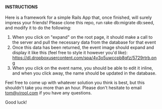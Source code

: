 #### INSTRUCTIONS

Here is a framework for a simple Rails App that, once finished, will surely impress your friends! Please clone this repo, run rake db:migrate db:seed, and modify it to do the following:

1. When you click on "expand" on the root page, it should make a call to the server and pull the necessary data from the database for that event
2. Once this data has been returned, the event image should expand and display it like this (feel free to style it however you'd like): https://dl.dropboxusercontent.com/spa/4v3o5uwccpb8qfz/5729rtrb.png
3. When you click on the event name, you should be able to edit it inline, and when you click away, the name should be updated in the database.

Feel free to come up with whatever solution you think is best, but this shouldn't take you more than an hour. Please don't hesitate to email tom@virool.com if you have any questions. 

Good luck!
